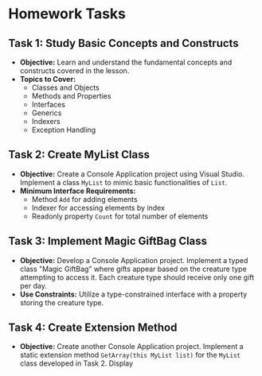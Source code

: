 # Homework Tasks

## Task 1: Study Basic Concepts and Constructs

- **Objective:** Learn and understand the fundamental concepts and constructs covered in the lesson.
- **Topics to Cover:**
  - Classes and Objects
  - Methods and Properties
  - Interfaces
  - Generics
  - Indexers
  - Exception Handling

## Task 2: Create MyList Class

- **Objective:** Create a Console Application project using Visual Studio. Implement a class `MyList` to mimic basic functionalities of `List`.
- **Minimum Interface Requirements:**
  - Method `Add` for adding elements
  - Indexer for accessing elements by index
  - Readonly property `Count` for total number of elements

## Task 3: Implement Magic GiftBag Class

- **Objective:** Develop a Console Application project. Implement a typed class "Magic GiftBag" where gifts appear based on the creature type attempting to access it. Each creature type should receive only one gift per day.
- **Use Constraints:** Utilize a type-constrained interface with a property storing the creature type.

## Task 4: Create Extension Method

- **Objective:** Create another Console Application project. Implement a static extension method `GetArray(this MyList list)` for the `MyList` class developed in Task 2. Display 
